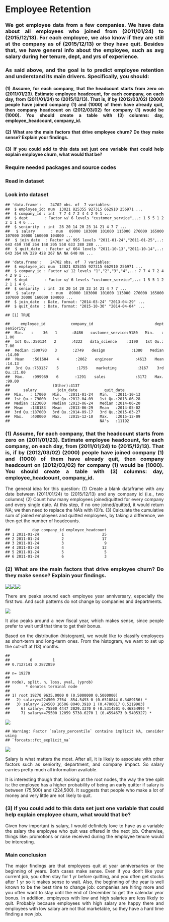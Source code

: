 Employee Retention
================

<style>
body {
text-align: justify}
</style>

### We got employee data from a few companies. We have data about all employees who joined from \(2011/01/24\) to \(2015/12/13\). For each employee, we also know if they are still at the company as of \(2015/12/13\) or they have quit. Besides that, we have general info about the employee, such as avg salary during her tenure, dept, and yrs of experience.

### As said above, and the goal is to predict employee retention and understand its main drivers. Specifically, you should:

#### (1) Assume, for each company, that the headcount starts from zero on \(2011/01/23\). Estimate employee headcount, for each company, on each day, from \(2011/01/24\) to \(2015/12/13\). That is, if by \(2012/03/02\) \(2000\) people have joined company \(1\) and \(1000\) of them have already quit, then company headcount on \(2012/03/02\) for company \(1\) would be \(1000\). You should create a table with \(3\) columns: day, employee\_headcount, company\_id.

#### (2) What are the main factors that drive employee churn? Do they make sense? Explain your findings.

#### (3) If you could add to this data set just one variable that could help explain employee churn, what would that be?

### Require needed packages and source codes

### Read in dataset

### Look into dataset

    ## 'data.frame':    24702 obs. of  7 variables:
    ##  $ employee_id: num  13021 825355 927315 662910 256971 ...
    ##  $ company_id : int  7 7 4 7 2 4 4 2 9 1 ...
    ##  $ dept       : Factor w/ 6 levels "customer_service",..: 1 5 5 1 2 2 1 1 4 6 ...
    ##  $ seniority  : int  28 20 14 20 23 14 21 4 7 7 ...
    ##  $ salary     : num  89000 183000 101000 115000 276000 165000 107000 30000 160000 104000 ...
    ##  $ join_date  : Factor w/ 995 levels "2011-01-24","2011-01-25",..: 643 459 758 264 148 205 558 633 380 280 ...
    ##  $ quit_date  : Factor w/ 664 levels "2011-10-13","2011-10-14",..: 643 364 NA 229 428 267 NA NA 640 NA ...

    ## 'data.frame':    24702 obs. of  7 variables:
    ##  $ employee_id: num  13021 825355 927315 662910 256971 ...
    ##  $ company_id : Factor w/ 12 levels "1","2","3","4",..: 7 7 4 7 2 4 4 2 9 1 ...
    ##  $ dept       : Factor w/ 6 levels "customer_service",..: 1 5 5 1 2 2 1 1 4 6 ...
    ##  $ seniority  : int  28 20 14 20 23 14 21 4 7 7 ...
    ##  $ salary     : num  89000 183000 101000 115000 276000 165000 107000 30000 160000 104000 ...
    ##  $ join_date  : Date, format: "2014-03-24" "2013-04-29" ...
    ##  $ quit_date  : Date, format: "2015-10-30" "2014-04-04" ...

    ## [1] TRUE

    ##   employee_id       company_id                 dept        seniority    
    ##  Min.   :    36   1      :8486   customer_service:9180   Min.   : 1.00  
    ##  1st Qu.:250134   2      :4222   data_science    :3190   1st Qu.: 7.00  
    ##  Median :500793   3      :2749   design          :1380   Median :14.00  
    ##  Mean   :501604   4      :2062   engineer        :4613   Mean   :14.13  
    ##  3rd Qu.:753137   5      :1755   marketing       :3167   3rd Qu.:21.00  
    ##  Max.   :999969   6      :1291   sales           :3172   Max.   :99.00  
    ##                   (Other):4137                                          
    ##      salary         join_date            quit_date         
    ##  Min.   : 17000   Min.   :2011-01-24   Min.   :2011-10-13  
    ##  1st Qu.: 79000   1st Qu.:2012-04-09   1st Qu.:2013-06-28  
    ##  Median :123000   Median :2013-06-24   Median :2014-06-20  
    ##  Mean   :138183   Mean   :2013-06-29   Mean   :2014-05-02  
    ##  3rd Qu.:187000   3rd Qu.:2014-09-17   3rd Qu.:2015-03-27  
    ##  Max.   :408000   Max.   :2015-12-10   Max.   :2015-12-09  
    ##                                        NA's   :11192

### (1) Assume, for each company, that the headcount starts from zero on \(2011/01/23\). Estimate employee headcount, for each company, on each day, from \(2011/01/24\) to \(2015/12/13\). That is, if by \(2012/03/02\) \(2000\) people have joined company \(1\) and \(1000\) of them have already quit, then company headcount on \(2012/03/02\) for company \(1\) would be \(1000\). You should create a table with \(3\) columns: day, employee\_headcount, company\_id.

The general idea for this question: (1) Create a blank dataframe with
any date between \(2011/01/24\) to \(2015/12/13\) and any company id
(i.e., two columns) (2) Count how many employees joined/quitted for
every company and every single date. At this step, if no one
joined/quitted, it would return NA; we then need to replace the NA’s
with \(0\)’s. (3) Calculate the cumulative sum of joined employees and
quitted employees, by taking a difference, we then get the number of
headcounts.

    ##          day company_id employee_headcount
    ## 1 2011-01-24          1                 25
    ## 2 2011-01-24          2                 17
    ## 3 2011-01-24          3                  9
    ## 4 2011-01-24          4                 12
    ## 5 2011-01-24          5                  5
    ## 6 2011-01-24          6                  3

### (2) What are the main factors that drive employee churn? Do they make sense? Explain your findings.

![](3.Employee_Retention_files/figure-markdown_github/unnamed-chunk-5-1.png)![](3.Employee_Retention_files/figure-markdown_github/unnamed-chunk-5-2.png)![](3.Employee_Retention_files/figure-markdown_github/unnamed-chunk-5-3.png)

There are peaks around each employee year anniversary, especially the
first two. And such patterns do not change by companies and departments.

![](3.Employee_Retention_files/figure-markdown_github/unnamed-chunk-6-1.png)

It also peaks around a new fiscal year, which makes sense, since people
prefer to wait until that time to get their bonus.

Based on the distribution (histogram), we would like to classify
employees as short-term and long-term ones. From the histogram, we want
to set up the cut-off at \(13\) months.

    ## 
    ##         0         1 
    ## 0.7127141 0.2872859

    ## n= 19270 
    ## 
    ## node), split, n, loss, yval, (yprob)
    ##       * denotes terminal node
    ## 
    ## 1) root 19270 9635.0000 0 (0.5000000 0.5000000)  
    ##   2) salary>=224500 2764  854.5493 0 (0.6510844 0.3489156) *
    ##   3) salary< 224500 16506 8040.3910 1 (0.4780017 0.5219983)  
    ##     6) salary< 75500 4447 2029.3370 0 (0.5314501 0.4685499) *
    ##     7) salary>=75500 12059 5738.6270 1 (0.4594673 0.5405327) *

![](3.Employee_Retention_files/figure-markdown_github/unnamed-chunk-7-1.png)

    ## Warning: Factor `salary_percentile` contains implicit NA, consider using
    ## `forcats::fct_explicit_na`

![](3.Employee_Retention_files/figure-markdown_github/unnamed-chunk-7-1.png)


Salary is what matters the most. After all, it is likely to associate
with other factors such as seniority, department, and company impact. So
salary carries pretty much all information available.

It is interesting though that, looking at the root nodes, the way the
tree split is: the employee has a higher probability of being an early
quitter if salary is between \(75,500\) and \(224,500\). It suggests
that people who make a lot of money and very little are not likely to
quit.

### (3) If you could add to this data set just one variable that could help explain employee churn, what would that be?

Given how important is salary, I would definitely love to have as a
variable the salary the employee who quit was offered in the next job.
Otherwise, things like: promotions or raise received during the employee
tenure would be interesting.

### Main conclusion

The major findings are that employees quit at year anniversaries or the
beginning of years. Both cases make sense. Even if you don’t like your
current job, you often stay for 1 yr before quitting, and you often get
stocks after 1 yr so it makes sense to wait. Also, the beginning of the
year is well known to be the best time to change job: companies are
hiring more and you often want to stay until the end of December to get
the calendar year bonus. In addition, employees with low and high
salaries are less likely to quit. Probably because employees with high
salary are happy there and employees with low salary are not that
marketable, so they have a hard time finding a new job.
